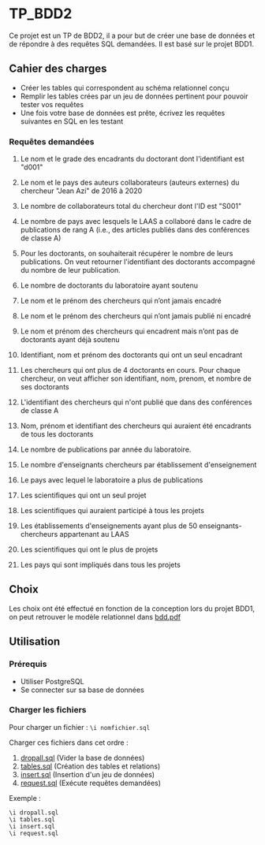 # TP_BDD2

Ce projet est un TP de BDD2, il a pour but de créer une base de données et de répondre à des requêtes SQL demandées. Il est basé sur le projet BDD1.

## Cahier des charges
- Créer les tables qui correspondent au schéma relationnel conçu
- Remplir les tables crées par un jeu de données pertinent pour pouvoir tester vos requêtes
- Une fois votre base de données est prête, écrivez les requêtes suivantes en SQL en les testant

### Requêtes demandées

1. Le nom et le grade des encadrants du doctorant dont l'identifiant est "d001"

2. Le nom et le pays des auteurs collaborateurs (auteurs externes) du chercheur "Jean Azi" de 2016 à 2020

3. Le nombre de collaborateurs total du chercheur dont l'ID est "S001" 

4. Le nombre de pays avec lesquels le LAAS a collaboré dans le cadre de publications de rang A (i.e., des articles publiés dans des conférences de classe A)

5. Pour les doctorants, on souhaiterait récupérer le nombre de leurs publications. On veut retourner l'identifiant des doctorants accompagné du nombre de leur publication.

6. Le nombre de doctorants du laboratoire ayant soutenu

7. Le nom et le prénom des chercheurs qui n’ont jamais encadré

8. Le nom et le prénom des chercheurs qui n’ont jamais publié ni encadré

9. Le nom et prénom des chercheurs qui encadrent mais n’ont pas de doctorants ayant déjà soutenu

10. Identifiant, nom et prénom des doctorants qui ont un seul encadrant 

11. Les chercheurs qui ont plus de 4 doctorants en cours. Pour chaque chercheur, on veut afficher son identifiant,  nom, prenom, et nombre de ses doctorants

12. L'identifiant des chercheurs qui n'ont publié que dans des conférences de classe A

13. Nom, prénom et identifiant des chercheurs qui auraient été encadrants de tous les doctorants

14. Le nombre de publications par année du laboratoire.

15. Le nombre d'enseignants chercheurs par établissement d'enseignement 

16. Le pays avec lequel le laboratoire a plus de publications 

17. Les scientifiques qui ont un seul projet

18. Les scientifiques qui auraient participé à tous les projets 

19. Les établissements d'enseignements ayant plus de 50 enseignants-chercheurs appartenant au LAAS

20. Les scientifiques qui ont le plus de projets 

21. Les pays qui sont impliqués dans tous les projets 

## Choix
Les choix ont été effectué en fonction de la conception lors du projet BDD1, on peut retrouver le modèle relationnel dans [bdd.pdf](bdd.pdf)

## Utilisation
### Prérequis
- Utiliser PostgreSQL
- Se connecter sur sa base de données

### Charger les fichiers
Pour charger un fichier : `\i nomfichier.sql`

Charger ces fichiers dans cet ordre :
1. [dropall.sql](dropall.sql) (Vider la base de données)
2. [tables.sql](tables.sql) (Création des tables et relations)
3. [insert.sql](insert.sql) (Insertion d'un jeu de données)
4. [request.sql](request.sql) (Exécute requêtes demandées)

Exemple : 
```psql
\i dropall.sql
\i tables.sql
\i insert.sql
\i request.sql
```


